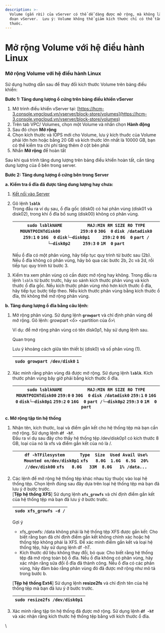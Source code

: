 ```yaml
---
description: >-
  Volume (gắn rời) của vServer có thể dễ dàng được mở rộng, mà không làm gián
  đoạn vServer.  Lưu ý: Volume không thể giảm kích thước chỉ có thể tăng kích
  thước.
---
```


# Mở rộng Volume với hệ điều hành Linux

### **Mở rộng Volume với hệ điều hành Linux** <a href="#morongvolumevoihedieuhanhlinux-morongvolumevoihedieuhanhlinux" id="morongvolumevoihedieuhanhlinux-morongvolumevoihedieuhanhlinux"></a>

Sử dụng hướng dẫn sau để thay đổi kích thước Volume trên bảng điều khiển:

**Bước 1: Tăng dung lượng ổ cứng trên bảng điều khiển vServer**

1. Mở trình điều khiển vServer tại: [https://hcm-3.console.vngcloud.vn/vserver/block-store/volumes](https://hcm-3.console.vngcloud.vn/vserver/block-store/volumes)
2. Trên tab VPC/  Volumes, chọn một Volume và nhấn chọn **Hành động**
3. Sau đó chọn **Mở rộng**
4. Chọn kích thước và IOPS mới cho Volume, lưu ý kích thuớc của Volume phải lớn hơn hoặc bằng 20 GB và kích thước lớn nhất là 10000 GB, bạn có thể kiểm tra chi phí tăng thêm ở cột bên phải
5. Nhấn **Mở rộng** để hoàn tất

Sau khi quá trình tăng dung lượng trên bảng điều khiển hoàn tất, cần tăng dung lượng của ổ bên trong server.

**Bước 2: Tăng dung lượng ổ cứng bên trong Server**

**a. Kiểm tra ổ đĩa đã được tăng dung lượng hay chưa:**

1. [Kết nối vào Server](https://docs.vngcloud.vn/pages/viewpage.action?pageId=49650301)
2.  Gõ lệnh **`lsblk`**\
    Trong đầu ra ví dụ sau, ổ đĩa gốc (disk0) có hai phân vùng (disk01 và disk02), trong khi ổ đĩa bổ sung (disk00) không có phân vùng.

    | `sudo lsblkNAME          MAJ:MIN RM SIZE RO TYPE MOUNTPOINTdisk00        259:0`    `0`  `30G  0` `disk /datadisk0         259:1`    `0`  `16G  0` `disk└─disk0p1     259:2`    `0`   `8G  0` `part /└─disk0p2     259:3`    `0`   `1M  0` `part` |
    | ------------------------------------------------------------------------------------------------------------------------------------------------------------------------------------------------------------------------------------------------ |

    Nếu ổ đĩa có một phân vùng, hãy tiếp tục quy trình từ bước sau (2b). Nếu ổ đĩa không có phân vùng, hãy bỏ qua các bước 2b, 2c và 2d, rồi tiếp tục quy trình từ bước 3.
3. Kiểm tra xem phân vùng có cần được mở rộng hay không. Trong đầu ra lệnh `lsblk` từ bước trước, hãy so sánh kích thước phân vùng và kích thước ổ đĩa gốc. Nếu kích thước phân vùng nhỏ hơn kích thước ổ đĩa, hãy tiếp tục bước tiếp theo. Nếu kích thước phân vùng bằng kích thước ổ đĩa, thì không thể mở rộng phân vùng.

**b. Tăng dung lượng ổ đĩa bằng câu lệnh:**

1.  Mở rộng phân vùng. Sử dụng lệnh **`growpart`** và chỉ định phân vùng để mở rộng. Gõ lệnh: growpart <ổ> \<partition của ổ>\


    Ví dụ: để mở rộng phân vùng có tên disk0p1, hãy sử dụng lệnh sau.

    Quan trọng

    Lưu ý khoảng cách giữa tên thiết bị (disk0) và số phân vùng (1).

    | `sudo growpart /dev/disk0` `1` |
    | ------------------------------ |
2.  Xác minh rằng phân vùng đã được mở rộng. Sử dụng lệnh **`lsblk`**. Kích thước phân vùng bây giờ phải bằng kích thước ổ đĩa.

    | `sudo lsblkNAME          MAJ:MIN RM SIZE RO TYPE MOUNTPOINTdisk00`        `259:0`    `0`  `30G  0` `disk /datadisk0`         `259:1`    `0`  `16G  0` `disk└─disk0p1`     `259:2`    `0`  `16G  0` `part /└─disk0p2`     `259:3`    `0`   `1M  0` `part` |
    | -------------------------------------------------------------------------------------------------------------------------------------------------------------------------------------------------------------------------------------------------------- |

**c. Mở rộng tập tin hệ thống**

1.  Nhận tên, kích thước, loại và điểm gắn kết cho hệ thống tệp mà bạn cần mở rộng. Sử dụng lệnh **`df -hT`**.\
    Đầu ra ví dụ sau đây cho thấy hệ thống tệp /dev/disk0p1 có kích thước 8 GB, loại của nó là xfs và điểm gắn kết của nó là /.

    | `df -hTFilesystem      Type  Size  Used Avail Use% Mounted on/dev/disk0p1`    `xfs   8.0G  1.6G  6.5G  20% //dev/disk00`     `xfs   8.0G   33M  8.0G   1% /data...` |
    | ------------------------------------------------------------------------------------------------------------------------------------------------------------------- |
2.  Các lệnh để mở rộng hệ thống tệp khác nhau tùy thuộc vào loại hệ thống tệp. Chọn lệnh đúng sau đây dựa trên loại hệ thống tệp mà bạn đã lưu ý ở bước trước.\
    \[**Tệp hệ thống XFS**] Sử dụng lệnh **`xfs_growfs`** và chỉ định điểm gắn kết của hệ thống tệp mà bạn đã lưu ý ở bước trước.

    | `sudo xfs_growfs -d /` |
    | ---------------------- |

    Gợi ý

    * xfs\_growfs: /data không phải là hệ thống tệp XFS được gắn kết: Cho biết rằng bạn đã chỉ định điểm gắn kết không chính xác hoặc hệ thống tệp không phải là XFS. Để xác minh điểm gắn kết và loại hệ thống tệp, hãy sử dụng lệnh df -hT.
    * Kích thước dữ liệu không thay đổi, bỏ qua: Cho biết rằng hệ thống tệp đã mở rộng toàn bộ ổ đĩa. Nếu ổ đĩa không có phân vùng, hãy xác nhận rằng sửa đổi ổ đĩa đã thành công. Nếu ổ đĩa có các phân vùng, hãy đảm bảo rằng phân vùng đó đã được mở rộng như mô tả trong bước b.

    \[**Tệp hệ thống Ext4**] Sử dụng lệnh **resize2fs** và chỉ định tên của hệ thống tệp mà bạn đã lưu ý ở bước trước.

    | `sudo resize2fs /dev/disk0p1` |
    | ----------------------------- |
3. Xác minh rằng tập tin hệ thống đã được mở rộng. Sử dụng lệnh **`df -hT`** và xác nhận rằng kích thước hệ thống tệp bằng với kích thước ổ đĩa.

\
